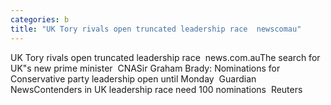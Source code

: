 ```yaml
---
categories: b
title: "UK Tory rivals open truncated leadership race  newscomau"
---
```

UK Tory rivals open truncated leadership race&nbsp;&nbsp;news.com.auThe search for UK"s new prime minister&nbsp;&nbsp;CNASir Graham Brady: Nominations for Conservative party leadership open until Monday&nbsp;&nbsp;Guardian NewsContenders in UK leadership race need 100 nominations&nbsp;&nbsp;Reuters 